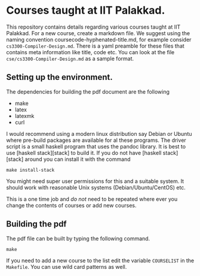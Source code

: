 # Courses taught at IIT Palakkad.

This repository contains details regarding various courses taught at
IIT Palakkad. For a new course, create a markdown file. We suggest
using the naming convention coursecode-hyphenated-title.md, for
example consider `cs3300-Compiler-Design.md`. There is a yaml preamble
for these files that contains meta information like title, code
etc. You can look at the file `cse/cs3300-Compiler-Design.md` as a
sample format.


## Setting up the environment.

The dependencies for building the pdf document are the following

- make
- latex
- latexmk
- curl


I would recommend using a modern linux distribution say Debian or
Ubuntu where pre-build packages are available for al these programs.
The driver script is a small haskell program that uses the pandoc
library. It is best to use [haskell stack][stack] to build it. If you
do not have [haskell stack][stack] around you can install it with the
command

```
make install-stack

```

You might need super user permissions for this and a suitable
system. It should work with reasonable Unix systems
(Debian/Ubuntu/CentOS) etc.

This is a one time job and _do not_ need to be repeated where ever you
change the contents of courses or add new courses.


## Building the pdf


The pdf file can be built by typing the following command.


```
make

```
If you need to add a new course to the list edit the variable
`COURSELIST` in the `Makefile`. You can use wild card patterns as
well.
